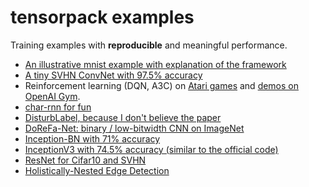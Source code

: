
# tensorpack examples

Training examples with __reproducible__ and meaningful performance.

+ [An illustrative mnist example with explanation of the framework](mnist-convnet.py)
+ [A tiny SVHN ConvNet with 97.5% accuracy](svhn-digit-convnet.py)
+ Reinforcement learning (DQN, A3C) on [Atari games](Atari2600) and [demos on OpenAI Gym](OpenAIGym).
+ [char-rnn for fun](char-rnn)
+ [DisturbLabel, because I don't believe the paper](DisturbLabel)
+ [DoReFa-Net: binary / low-bitwidth CNN on ImageNet](DoReFa-Net)
+ [Inception-BN with 71% accuracy](Inception/inception-bn.py)
+ [InceptionV3 with 74.5% accuracy (similar to the official code)](Inception/inceptionv3.py)
+ [ResNet for Cifar10 and SVHN](ResNet)
+ [Holistically-Nested Edge Detection](HED)
